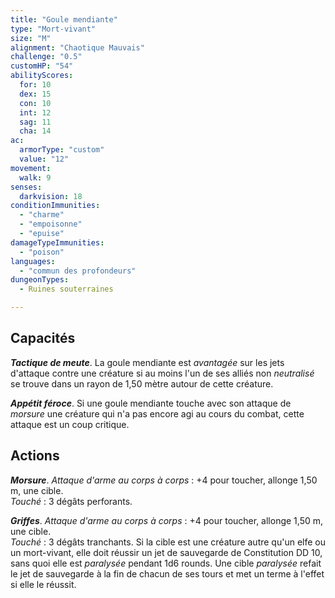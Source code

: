 ```yaml
---
title: "Goule mendiante"
type: "Mort-vivant"
size: "M"
alignment: "Chaotique Mauvais"
challenge: "0.5"
customHP: "54"
abilityScores:
  for: 10
  dex: 15
  con: 10
  int: 12
  sag: 11
  cha: 14
ac:
  armorType: "custom"
  value: "12"
movement:
  walk: 9
senses:
  darkvision: 18
conditionImmunities:
  - "charme"
  - "empoisonne"
  - "epuise"
damageTypeImmunities:
  - "poison"
languages:
  - "commun des profondeurs"
dungeonTypes:
  - Ruines souterraines

---
```

## Capacités
_**Tactique de meute**_. La goule mendiante est _avantagée_ sur les jets d'attaque contre une créature si au moins l'un de ses alliés non _neutralisé_ se trouve dans un rayon de 1,50 mètre autour de cette créature.

_**Appétit féroce**_. Si une goule mendiante touche avec son attaque de _morsure_ une créature qui n'a pas encore agi au cours du combat, cette attaque est un coup critique.

## Actions
_**Morsure**_. _Attaque d'arme au corps à corps_ : +4 pour toucher, allonge 1,50 m, une cible.  
_Touché_ : 3 dégâts perforants.

_**Griffes**_. _Attaque d'arme au corps à corps_ : +4 pour toucher, allonge 1,50 m, une cible.  
_Touché_ : 3 dégâts tranchants. Si la cible est une créature autre qu'un elfe ou un mort-vivant, elle doit réussir un jet de sauvegarde de Constitution DD 10, sans quoi elle est _paralysée_ pendant 1d6 rounds. Une cible _paralysée_ refait le jet de sauvegarde à la fin de chacun de ses tours et met un terme à l'effet si elle le réussit.
